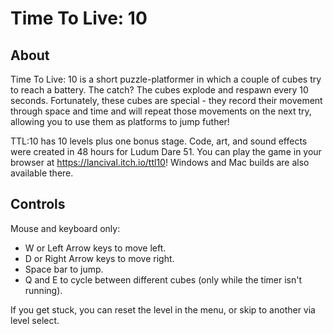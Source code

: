 # Time To Live: 10
## About
Time To Live: 10 is a short puzzle-platformer in which a couple of cubes try to reach a battery. The catch? The cubes explode and respawn every 10 seconds. Fortunately, these cubes are special - they record their movement through space and time and will repeat those movements on the next try, allowing you to use them as platforms to jump futher!

TTL:10 has 10 levels plus one bonus stage. Code, art, and sound effects were created in 48 hours for Ludum Dare 51. You can play the game in your browser at https://lancival.itch.io/ttl10! Windows and Mac builds are also available there.

## Controls
Mouse and keyboard only:
- W or Left Arrow keys to move left.
- D or Right Arrow keys to move right.
- Space bar to jump.
- Q and E to cycle between different cubes (only while the timer isn't running).

If you get stuck, you can reset the level in the menu, or skip to another via level select.
